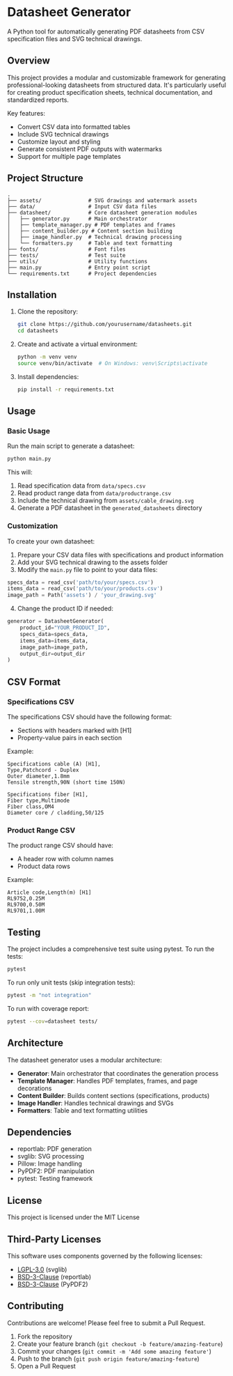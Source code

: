 # Datasheet Generator

A Python tool for automatically generating PDF datasheets from CSV specification files and SVG technical drawings.

## Overview

This project provides a modular and customizable framework for generating professional-looking datasheets from structured data. It's particularly useful for creating product specification sheets, technical documentation, and standardized reports.

Key features:
- Convert CSV data into formatted tables
- Include SVG technical drawings
- Customize layout and styling
- Generate consistent PDF outputs with watermarks
- Support for multiple page templates

## Project Structure

```
.
├── assets/               # SVG drawings and watermark assets
├── data/                 # Input CSV data files
├── datasheet/            # Core datasheet generation modules
│   ├── generator.py      # Main orchestrator
│   ├── template_manager.py # PDF templates and frames
│   ├── content_builder.py # Content section building
│   ├── image_handler.py  # Technical drawing processing
│   └── formatters.py     # Table and text formatting 
├── fonts/                # Font files
├── tests/                # Test suite
├── utils/                # Utility functions
├── main.py               # Entry point script
└── requirements.txt      # Project dependencies
```

## Installation

1. Clone the repository:
   ```bash
   git clone https://github.com/yourusername/datasheets.git
   cd datasheets
   ```

2. Create and activate a virtual environment:
   ```bash
   python -m venv venv
   source venv/bin/activate  # On Windows: venv\Scripts\activate
   ```

3. Install dependencies:
   ```bash
   pip install -r requirements.txt
   ```

## Usage

### Basic Usage

Run the main script to generate a datasheet:

```bash
python main.py
```

This will:
1. Read specification data from `data/specs.csv`
2. Read product range data from `data/productrange.csv`
3. Include the technical drawing from `assets/cable_drawing.svg`
4. Generate a PDF datasheet in the `generated_datasheets` directory

### Customization

To create your own datasheet:

1. Prepare your CSV data files with specifications and product information
2. Add your SVG technical drawing to the assets folder
3. Modify the `main.py` file to point to your data files:

```python
specs_data = read_csv('path/to/your/specs.csv')
items_data = read_csv('path/to/your/products.csv')
image_path = Path('assets') / 'your_drawing.svg'
```

4. Change the product ID if needed:
```python
generator = DatasheetGenerator(
    product_id="YOUR_PRODUCT_ID",
    specs_data=specs_data,
    items_data=items_data,
    image_path=image_path,
    output_dir=output_dir
)
```

## CSV Format

### Specifications CSV

The specifications CSV should have the following format:
- Sections with headers marked with [H1]
- Property-value pairs in each section

Example:
```csv
Specifications cable (A) [H1],
Type,Patchcord - Duplex
Outer diameter,1.8mm
Tensile strength,90N (short time 150N)

Specifications fiber [H1],
Fiber type,Multimode
Fiber class,OM4
Diameter core / cladding,50/125
```

### Product Range CSV

The product range CSV should have:
- A header row with column names
- Product data rows

Example:
```csv
Article code,Length(m) [H1]
RL9752,0.25M
RL9700,0.50M
RL9701,1.00M
```

## Testing

The project includes a comprehensive test suite using pytest. To run the tests:

```bash
pytest
```

To run only unit tests (skip integration tests):

```bash
pytest -m "not integration"
```

To run with coverage report:

```bash
pytest --cov=datasheet tests/
```

## Architecture

The datasheet generator uses a modular architecture:

- **Generator**: Main orchestrator that coordinates the generation process
- **Template Manager**: Handles PDF templates, frames, and page decorations
- **Content Builder**: Builds content sections (specifications, products)
- **Image Handler**: Handles technical drawings and SVGs
- **Formatters**: Table and text formatting utilities

## Dependencies

- reportlab: PDF generation
- svglib: SVG processing
- Pillow: Image handling
- PyPDF2: PDF manipulation
- pytest: Testing framework

## License

This project is licensed under the MIT License

## Third-Party Licenses  
This software uses components governed by the following licenses:  
- [LGPL-3.0](LICENSES/LGPL-3.0.txt) (svglib)  
- [BSD-3-Clause](LICENSES/BSD-3-Clause-reportlab.txt) (reportlab)  
- [BSD-3-Clause](LICENSES/BSD-3-Clause-PyPDF2.txt) (PyPDF2)

## Contributing

Contributions are welcome! Please feel free to submit a Pull Request.

1. Fork the repository
2. Create your feature branch (`git checkout -b feature/amazing-feature`)
3. Commit your changes (`git commit -m 'Add some amazing feature'`)
4. Push to the branch (`git push origin feature/amazing-feature`)
5. Open a Pull Request
